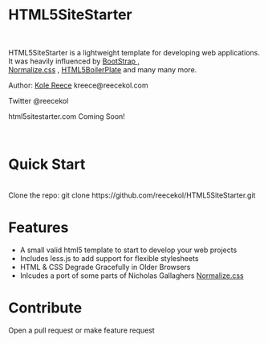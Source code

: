 <h1>HTML5SiteStarter</h1>
<br/>
<p>HTML5SiteStarter is a lightweight template for developing web applications. It was heavily influenced by <a href="https://github.com/twitter/bootstrap">BootStrap</s> 
,<br/><a href="http://necolas.github.com/normalize.css/">Normalize.css</a> , <a href="https://github.com/h5bp/html5-boilerplate">HTML5BoilerPlate</a> and many many more.
 </p>
<p>Author: <a href="http://reecekol.com/">Kole Reece</a> kreece@reecekol.com</p>
<p>Twitter @reecekol</p>
<p>html5sitestarter.com Coming Soon!</p>
<br/>
<h1>Quick Start</h1>
<br/>
Clone the repo: git clone https://github.com/reecekol/HTML5SiteStarter.git
<h1>Features</h1>
<ul>
<li>A small valid html5 template to start to develop your web projects</li>
<li>Includes less.js to add support for flexible stylesheets</li>
<li>HTML & CSS Degrade Gracefully in Older Browsers</li>
<li>Inlcudes a port of some parts of Nicholas Gallaghers <a href="https://github.com/necolas/normalize.css/">Normalize.css</a></li>
</ul>
<h1>Contribute</h1>
<p>Open a pull request or make feature request</p>

